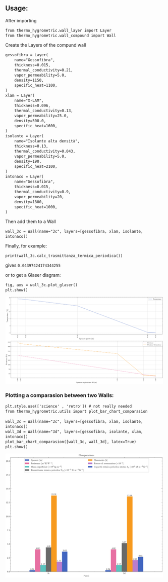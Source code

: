 ## Usage:
After importing
```
from thermo_hygrometric.wall_layer import Layer
from thermo_hygrometric.wall_compound import Wall
```

Create the Layers of the compund wall
```
gessofibra = Layer(
    name="Gessofibra",
    thickness=0.015,
    thermal_conductivity=0.21,
    vapor_permeability=5.0,
    density=1150,
    specific_heat=1100,
)
xlam = Layer(
    name="X-LAM",
    thickness=0.096,
    thermal_conductivity=0.13,
    vapor_permeability=25.0,
    density=500.0,
    specific_heat=1600,
)
isolante = Layer(
    name="Isolante alta densità",
    thickness=0.13,
    thermal_conductivity=0.043,
    vapor_permeability=5.0,
    density=190,
    specific_heat=2100,
)
intonaco = Layer(
    name="Gessofibra",
    thickness=0.015,
    thermal_conductivity=0.9,
    vapor_permeability=20,
    density=1800,
    specific_heat=1000,
)
```
Then add them to a Wall 
```
wall_3c = Wall(name="3c", layers=[gessofibra, xlam, isolante, intonaco])
```
Finally, for example:
```
print(wall_3c.calc_trasmittanza_termica_periodica())
```
gives `0.04397424174344255`

or to get a Glaser diagram:
```
fig, axs = wall_3c.plot_glaser()
plt.show()
```
<img src="examples/my-bachelor-thesis/github_Glaser_wall_3c.png" alt="glaser" width="500"/>


### Plotting a comparasion between two Walls:
```
plt.style.use(['science' , 'retro']) # not really needed
from thermo_hygrometric.utils import plot_bar_chart_comparasion

wall_3c = Wall(name="3c", layers=[gessofibra, xlam, isolante, intonaco])
wall_3d = Wall(name="3d", layers=[gessofibra, isolante, xlam, intonaco])
plot_bar_chart_comparasion([wall_3c, wall_3d], latex=True)
plt.show()
```
<img src="examples/my-bachelor-thesis/github_bar_chart_comparasion.png" alt="glaser" width="500"/>
